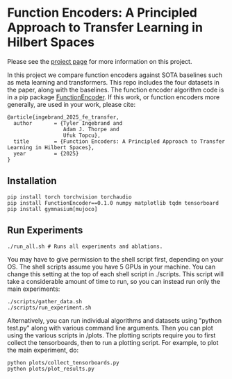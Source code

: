 # Function Encoders: A Principled Approach to Transfer Learning in Hilbert Spaces

Please see the [project page](https://tyler-ingebrand.github.io/FEtransfer/) for more information on this project. 

In this project we compare function encoders against SOTA baselines such as meta learning and transformers. This repo includes the four datasets in the paper, along with the baselines. The function encoder algorithm code is in a pip package [FunctionEncoder](https://github.com/tyler-ingebrand/FunctionEncoder). If this work, or function encoders more generally, are used in your work, please cite:
```
@article{ingebrand_2025_fe_transfer,
  author       = {Tyler Ingebrand and
                  Adam J. Thorpe and
                  Ufuk Topcu},
  title        = {Function Encoders: A Principled Approach to Transfer Learning in Hilbert Spaces},
  year         = {2025}
}
```

## Installation
```commandline
pip install torch torchvision torchaudio 
pip install FunctionEncoder==0.1.0 numpy matplotlib tqdm tensorboard
pip install gymnasium[mujoco]
```
## Run Experiments
```commandline
./run_all.sh # Runs all experiments and ablations.
```
You may have to give permission to the shell script first, depending on your OS. The shell scripts assume you have 5 GPUs in your machine. You can change this setting at the top of each shell script in ./scripts. 
This script will take a considerable amount of time to run, so you can instead run only the main experiments:
```commandline
./scripts/gather_data.sh
./scripts/run_experiment.sh
```
Alternatively, you can run individual algorithms and datasets using "python test.py" along with various command line arguments. 
Then you can plot using the various scripts in /plots. The plotting scripts require you to first collect the tensorboards, then to run a plotting script. For example, to plot the main experiment, do:
```commandline
python plots/collect_tensorboards.py
python plots/plot_results.py
```
